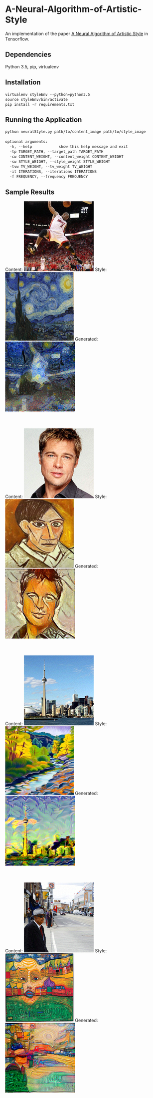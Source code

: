 A-Neural-Algorithm-of-Artistic-Style
======================================

An implementation of the paper [A Neural Algorithm of Artistic Style](https://arxiv.org/abs/1508.06576) in Tensorflow.

Dependencies
--------------------
Python 3.5, pip, virtualenv

Installation
-----------------
```shell
virtualenv styleEnv --python=python3.5
source styleEnv/bin/activate
pip install -r requirements.txt
```


Running the Application
--------------
```shell
python neuralStyle.py path/to/content_image path/to/style_image

optional arguments:
  -h, --help            show this help message and exit
  -tp TARGET_PATH, --target_path TARGET_PATH
  -cw CONTENT_WEIGHT, --content_weight CONTENT_WEIGHT
  -sw STYLE_WEIGHT, --style_weight STYLE_WEIGHT
  -tvw TV_WEIGHT, --tv_weight TV_WEIGHT
  -it ITERATIONS, --iterations ITERATIONS
  -f FREQUENCY, --frequency FREQUENCY
```

Sample Results
----------------------
Content: ![](/samples/DwadeStarry/Dwade.png) Style: <img src="/samples/DwadeStarry/starry.jpeg" width="220" height="220">  Generated: ![](/samples/DwadeStarry/DwadeStarry.png)
<br><br><br><br>
Content: ![](/samples/BradPicasso/Brad.png) Style: <img src="/samples/BradPicasso/Picasso.jpeg" width="220" height="220"> Generated: ![](/samples/BradPicasso/BradPicasso.png)
<br><br><br><br>
Content: ![](/samples/TorontoTrees/Toronto.png) Style: <img src="/samples/TorontoTrees/Trees.jpg" width="220" height="220"> Generated: ![](/samples/TorontoTrees/TorontoTrees.png)
<br><br><br><br>
Content: ![](/samples/StreetFace/Street.png)  Style: <img src="/samples/StreetFace/Face.jpeg" width="220" height="220"> Generated: ![](/samples/StreetFace/StreetFace.png)


